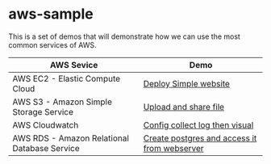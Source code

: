 # aws-sample
This is a set of demos that will demonstrate how we can use the most common services of AWS.

| AWS Sevice  | Demo |
| ------------- | ------------- |
| AWS EC2 - Elastic Compute Cloud  | [Deploy Simple website](EC2.md)  |
| AWS S3 - Amazon Simple Storage Service  | [Upload and share file](S3.md)  |
| AWS Cloudwatch | [Config collect log then visual](cloudwatch.md) |
| AWS RDS -  Amazon Relational Database Service  | [Create postgres and access it from webserver](RDS.md)  |

